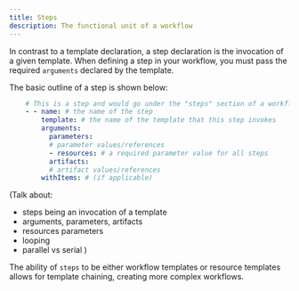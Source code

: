 ```yaml
---
title: Steps 
description: The functional unit of a workflow 
---
```


In contrast to a template declaration, a step declaration is the invocation of a given template. When defining a step in your workflow, you must pass the required `arguments` declared by the template.

The basic outline of a step is shown below:

```YAML
    # This is a step and would go under the "steps" section of a workflow template
    - - name: # the name of the step
        template: # the name of the template that this step invokes
        arguments:
          parameters:
          # parameter values/references
          - resources: # a required parameter value for all steps
          artifacts:
          # artifact values/references
        withItems: # (if applicable)
```

(Talk about:
- steps being an invocation of a template
- arguments, parameters, artifacts
- resources parameters
- looping
- parallel vs serial
)

The ability of `steps` to be either workflow templates or resource templates allows for template
chaining, creating more complex workflows.